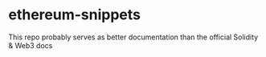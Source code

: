 # ethereum-snippets
This repo probably serves as better documentation than the official Solidity &amp; Web3 docs
